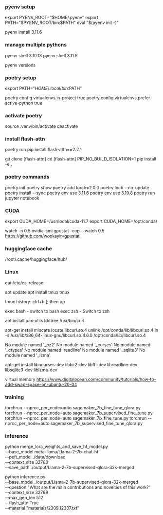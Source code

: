 ### pyenv setup

export PYENV_ROOT="$HOME/.pyenv"
export PATH="$PYENV_ROOT/bin:$PATH"
eval "$(pyenv init -)"

pyenv install 3.11.6

### manage multiple pythons

pyenv shell 3.10.13
pyenv shell 3.11.6

pyenv versions

### poetry setup
export PATH="$HOME/.local/bin:$PATH"

poetry config virtualenvs.in-project true
poetry config virtualenvs.prefer-active-python true

### activate poetry

source .venv/bin/activate
deactivate

### install flash-attn
poetry run pip install flash-attn==2.2.1

git clone [flash-attn]
cd [flash-attn]
PIP_NO_BUILD_ISOLATION=1 pip install -e .

### poetry commands

poetry init
poetry show
poetry add torch=2.0.0
poetry lock --no-update
poetry install --sync
poetry env use 3.11.6
poetry env use 3.10.8
poetry run jupyter notebook


### CUDA
export CUDA_HOME=/usr/local/cuda-11.7
export CUDA_HOME=/opt/conda/

watch -n 0.5 nvidia-smi
gpustat -cup --watch 0.5
https://github.com/wookayin/gpustat

### huggingface cache
/root/.cache/huggingface/hub/

### Linux
cat /etc/os-release

apt update
apt install tmux
tmux

tmux history:
ctrl+b [; then up

exec bash - switch to bash
exec zsh - Switch to zsh

apt install pax-utils
lddtree /usr/bin/curl

apt-get install mlocate
locate libcurl.so.4
unlink /opt/conda/lib/libcurl.so.4
ln -s /usr/lib/x86_64-linux-gnu/libcurl.so.4.6.0 /opt/conda/lib/libcurl.so.4

No module named '_bz2'
No module named '_curses'
No module named '_ctypes'
No module named 'readline'
No module named '_sqlite3'
No module named '_lzma'

apt-get install libncurses-dev libbz2-dev libffi-dev libreadline-dev libsqlite3-dev liblzma-dev

virtual memory
https://www.digitalocean.com/community/tutorials/how-to-add-swap-space-on-ubuntu-20-04

### training
torchrun --nproc_per_node=auto sagemaker_7b_fine_tune_qlora.py
torchrun --nproc_per_node=auto sagemaker_7b_supervised_fine_tune.py
torchrun --nproc_per_node=auto sagemaker_7b_fine_tune.py
torchrun --nproc_per_node=auto sagemaker_7b_supervised_fine_tune_qlora.py

### inference
python merge_lora_weights_and_save_hf_model.py \
--base_model meta-llama/Llama-2-7b-chat-hf \
--peft_model ./data/download \
--context_size 32768 \
--save_path ./output/Llama-2-7b-supervised-qlora-32k-merged

python inference.py  \
--base_model ./output/Llama-2-7b-supervised-qlora-32k-merged \
--question "What are the main contributions and novelties of this work?" \
--context_size 32768 \
--max_gen_len 512 \
--flash_attn True \
--material "materials/2309.12307.txt"
